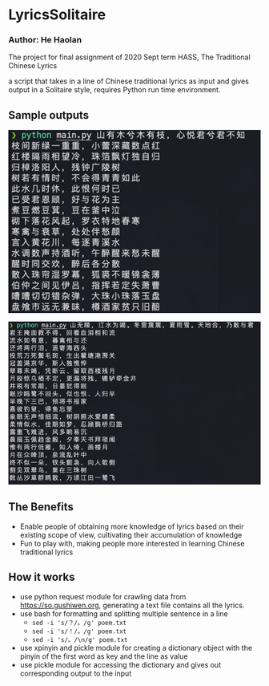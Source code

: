 # LyricsSolitaire

### Author: He Haolan

The project for final assignment of 2020 Sept term HASS, The Traditional Chinese Lyrics

a script that takes in a line of Chinese traditional lyrics as input and gives output in a Solitaire style, requires Python run time environment.

## Sample outputs

![image1](assets/sample1.jpg)

![image2](assets/sample2.jpg)

## The Benefits

- Enable people of obtaining more knowledge of lyrics based on their existing scope of view, cultivating their accumulation of knowledge
- Fun to play with, making people more interested in learning Chinese traditional lyrics

## How it works

- use python request module for crawling data from https://so.gushiwen.org, generating a text file contains all the lyrics.
- use bash for formatting and splitting multiple sentence in a line
	- `sed -i 's/？/。/g' poem.txt`
	- `sed -i 's/！/。/g' poem.txt`
	- `sed -i 's/。/\n/g' poem.txt`
- use xpinyin and pickle module for creating a dictionary object with the pinyin of the first word as key and the line as value
- use pickle module for accessing the dictionary and gives out corresponding output to the input